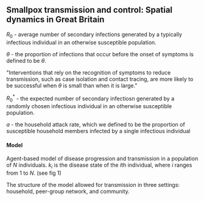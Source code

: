 ## Smallpox transmission and control: Spatial dynamics in Great Britain

$R_0$ - average number of secondary infections generated by a typically infectious individual in an otherwise susceptible population.

$\theta$ - the proportion of infections that occur before the onset of symptoms is defined to be $\theta$.

"Interventions that rely on the
recognition of symptoms to reduce transmission, such as case
isolation and contact tracing, are more likely to be successful when $\theta$ is small than when it is large."

$R_0^*$ - the expected number of secondary infectiosn generated by a randomly chosen infectious individual in an otherwise susceptible population.

$a$ -  the household attack rate, which we
defined to be the proportion of susceptible household members
infected by a single infectious individual

#### Model

Agent-based model of disease progression and transmission in a population of $N$ individuals. $k_i$ is the disease state of the $i$th individual, where $i$ ranges from 1 to $N$. (see fig 1)

The structure of the model allowed for transmission in three settings: household, peer-group network, and community.
<!--stackedit_data:
eyJoaXN0b3J5IjpbLTEyNjU2ODE1MDIsMjA2MTk0NzcyNSwyMT
IzNTczNDY0LDUyODk5MTAzNCw0OTc1NDQ4NjcsMTc4Njc5ODc1
MSwxMjk4NDQ1OTkxXX0=
-->